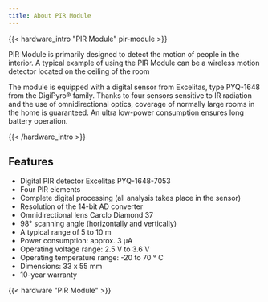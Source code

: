 ```yaml
---
title: About PIR Module
---
```

{{< hardware_intro "PIR Module" pir-module >}}

PIR Module is primarily designed to detect the motion of people in the interior. A typical example of using the PIR Module can be a wireless motion detector located on the ceiling of the room

The module is equipped with a digital sensor from Excelitas, type PYQ-1648 from the DigiPyro® family. Thanks to four sensors sensitive to IR radiation and the use of omnidirectional optics, coverage of normally large rooms in the home is guaranteed. An ultra low-power consumption ensures long battery operation.

{{< /hardware_intro >}}

## Features

  * Digital PIR detector Excelitas PYQ-1648-7053
  * Four PIR elements
  * Complete digital processing (all analysis takes place in the sensor)
  * Resolution of the 14-bit AD converter
  * Omnidirectional lens Carclo Diamond 37
  * 98° scanning angle (horizontally and vertically)
  * A typical range of 5 to 10 m
  * Power consumption: approx. 3 μA
  * Operating voltage range: 2.5 V to 3.6 V
  * Operating temperature range: -20 to 70 ° C
  * Dimensions: 33 x 55 mm
  * 10-year warranty

{{< hardware "PIR Module" >}}

